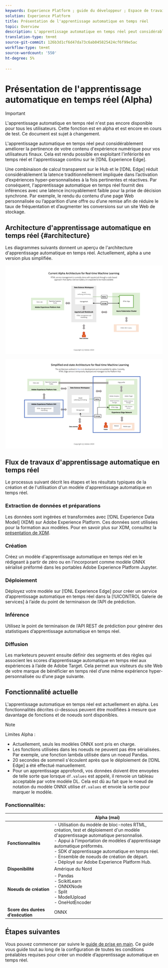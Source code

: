```yaml
---
keywords: Experience Platform ; guide du développeur ; Espace de travail des données ; sujets populaires ; apprentissage automatique en temps réel ;
solution: Experience Platform
title: Présentation de l'apprentissage automatique en temps réel
topic: Overview
description: L'apprentissage automatique en temps réel peut considérablement améliorer la pertinence de votre contenu d'expérience numérique pour vos utilisateurs finaux. Cela est rendu possible en tirant parti des référencements en temps réel et de l’apprentissage continu sur le bord de l’expérience.
translation-type: tm+mt
source-git-commit: 126b3d1cf6d47da73c6ab045825424cf6f99e5ac
workflow-type: tm+mt
source-wordcount: '550'
ht-degree: 5%

---
```



# Présentation de l&#39;apprentissage automatique en temps réel (Alpha)

>[!IMPORTANT]
>
>L&#39;apprentissage automatique en temps réel n&#39;est pas encore disponible pour tous les utilisateurs. Cette fonction est en alpha et est encore en cours de test. Ce document est sujet à changement.

L&#39;apprentissage automatique en temps réel peut considérablement améliorer la pertinence de votre contenu d&#39;expérience numérique pour vos utilisateurs finaux. Cela est rendu possible en exploitant l&#39;infériorité en temps réel et l&#39;apprentissage continu sur le [!DNL Experience Edge].

Une combinaison de calcul transparent sur le Hub et le [!DNL Edge] réduit considérablement la latence traditionnellement impliquée dans l’activation d’expériences hyper-personnalisées à la fois pertinentes et réactives. Par conséquent, l&#39;apprentissage automatique en temps réel fournit des inférences avec une latence incroyablement faible pour la prise de décision synchrone. Par exemple, le rendu du contenu d’une page Web personnalisée ou l’apparition d’une offre ou d’une remise afin de réduire le taux de fréquentation et d’augmenter les conversions sur un site Web de stockage.

## Architecture d&#39;apprentissage automatique en temps réel {#architecture}

Les diagrammes suivants donnent un aperçu de l&#39;architecture d&#39;apprentissage automatique en temps réel. Actuellement, alpha a une version plus simplifiée.

![arche alpha](../images/rtml/alpha-arch.png)

![Présentation simplifiée](../images/rtml/end-to-end-arch.png)

## Flux de travaux d&#39;apprentissage automatique en temps réel

Le processus suivant décrit les étapes et les résultats typiques de la création et de l&#39;utilisation d&#39;un modèle d&#39;apprentissage automatique en temps réel.

### Extraction de données et préparations

Les données sont ingérées et transformées avec [!DNL Experience Data Model] (XDM) sur Adobe Experience Platform. Ces données sont utilisées pour la formation aux modèles. Pour en savoir plus sur XDM, consultez la [présentation de XDM](../../xdm/home.md).

### Création

Créez un modèle d&#39;apprentissage automatique en temps réel en le rédigeant à partir de zéro ou en l&#39;incorporant comme modèle ONNX sérialisé préformé dans les portables Adobe Experience Platform Jupyter.

### Déploiement

Déployez votre modèle sur [!DNL Experience Edge] pour créer un service d’apprentissage automatique en temps réel dans la [!UICONTROL Galerie de services] à l’aide du point de terminaison de l’API de prédiction.

### Inférence   

Utilisez le point de terminaison de l’API REST de prédiction pour générer des statistiques d’apprentissage automatique en temps réel.

### Diffusion

Les marketeurs peuvent ensuite définir des segments et des règles qui associent les scores d’apprentissage automatique en temps réel aux expériences à l’aide de Adobe Target. Cela permet aux visiteurs du site Web de votre marque de bénéficier en temps réel d’une même expérience hyper-personnalisée ou d’une page suivante.

## Fonctionnalité actuelle

L&#39;apprentissage automatique en temps réel est actuellement en alpha. Les fonctionnalités décrites ci-dessous peuvent être modifiées à mesure que davantage de fonctions et de noeuds sont disponibles.

>[!NOTE]
>
> Limites Alpha :
> - Actuellement, seuls les modèles ONNX sont pris en charge.
> - Les fonctions utilisées dans les noeuds ne peuvent pas être sérialisées. Par exemple, une fonction lambda utilisée dans un noeud Pandas.
> - 20 secondes de sommeil s&#39;écoulent après que le déploiement de [!DNL Edge] a été effectué manuellement.
> - Pour un apprentissage approfondi, vos données doivent être envoyées de telle sorte que lorsque `df.values` est appelé, il renvoie un tableau acceptable par votre modèle DL. Cela est dû au fait que le noeud de notation du modèle ONNX utilise `df.values` et envoie la sortie pour marquer le modèle.



### Fonctionnalités:

|  | Alpha (mai) |
| --- | --- |
| **Fonctionnalités** | - Utilisation du modèle de bloc-notes RTML, création, test et déploiement d&#39;un modèle d&#39;apprentissage automatique personnalisé. <br> - Appui à l&#39;importation de modèles d&#39;apprentissage automatique préformés. <br> - SDK d&#39;apprentissage automatique en temps réel. <br> - Ensemble de noeuds de création de départ. <br> - Déployé sur Adobe Experience Platform Hub. |
| **Disponibilité** | Amérique du Nord |
| **Noeuds de création** | - Pandas <br> - ScikitLearn <br> - ONNXNode <br> - Split <br> - ModelUpload <br> - OneHotEncoder |
| **Score des durées d’exécution** | ONNX |

## Étapes suivantes

Vous pouvez commencer par suivre le [guide de prise en main](./getting-started.md). Ce guide vous guide tout au long de la configuration de toutes les conditions préalables requises pour créer un modèle d’apprentissage automatique en temps réel.

